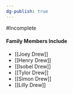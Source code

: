 ```yaml
---
dg-publish: true
---
```

#Incomplete 

#### Family Members Include
- [[Joey Drew]]
- [[Henry Drew]]
- [[Isobel Drew]]
- [[Tylor Drew]]
- [[Simon Drew]]
- [[Lilly Drew]]